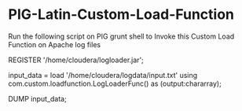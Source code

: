 # PIG-Latin-Custom-Load-Function

Run the following script on PIG grunt shell to Invoke this Custom Load Function on Apache log files

REGISTER '/home/cloudera/logloader.jar';

input_data = load '/home/cloudera/logdata/input.txt' using com.custom.loadfunction.LogLoaderFunc() as (output:chararray);

DUMP input_data;
